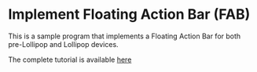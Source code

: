 # Implement Floating Action Bar (FAB)

This is a sample program that implements a Floating Action Bar for both pre-Lollipop and Lollipop devices.

The complete tutorial is available [here](http://xmodulo.com/implement-floating-action-button-android-apps.html)
